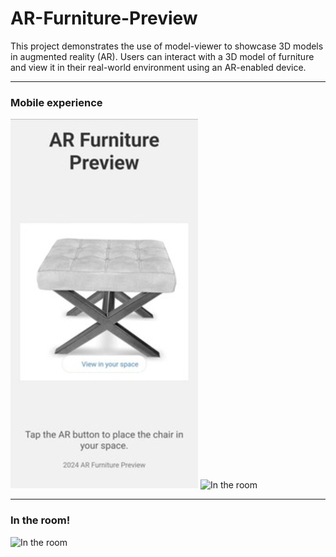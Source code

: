 # AR-Furniture-Preview
 
This project demonstrates the use of model-viewer to showcase 3D models in augmented reality (AR). Users can interact with a 3D model of furniture and view it in their real-world environment using an AR-enabled device.

---

### Mobile experience
![Mobile experience](media/MobileView.jpeg)  ![In the room](media/Stool-AR.gif)

---

### In the room!
![In the room](media/Stool-AR.gif)
